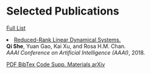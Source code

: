 
<head>

  <meta charset="utf-8">
  <meta name="viewport" content="width=device-width, initial-scale=1">
  <meta http-equiv="X-UA-Compatible" content="IE=edge">
  <meta name="theme" content="hugo-academic">
  <meta name="generator" content="Hugo 0.56.3" />
  <meta name="author" content="Qi She">
  <meta name="description" content="Senior Researcher">


  <link rel="stylesheet" href="/assets/css/highlight.min.css">
  <link rel="stylesheet" href="/assets/css/bootstrap.min.css">
  <link rel="stylesheet" href="/assets/css/font-awesome.min.css">
  <link rel="stylesheet" href="/assets/css/academicons.min.css">
  <link rel="stylesheet" href="//fonts.googleapis.com/css?family=Lato:400,700|Merriweather|Roboto+Mono">
  <link rel="stylesheet" href="/assets/css/hugo-academic.css">


  <link rel="alternate" href="https://sheqi.github.io/index.xml" type="application/rss+xml" title="Welcome to Qi She&#39;s Homepage">
  <link rel="feed" href="https://sheqi.github.io/index.xml" type="application/rss+xml" title="Welcome to Qi She&#39;s Homepage">

  <link rel="icon" type="image/png" href="/assets/img/icon.png">
  <link rel="apple-touch-icon" type="image/png" href="/assets/img/apple-touch-icon.png">

  <link rel="canonical" href="https://sheqi.github.io/publication/aaai18/">

</head>

<div class="row">
  <div class="col-xs-12 col-md-4 section-heading">
    <h1>Selected Publications</h1>
    <p class="view-all">
      <a href="/publication/">
        Full List
        <i class="fa fa-angle-double-right"></i>
      </a>
    </p>
  </div>

<div class="col-xs-12 col-md-12">
<li itemscope itemtype="http://schema.org/CreativeWork">
  <i class="fa-li fa fa-file-text-o pub-icon" aria-hidden="true"></i>
  <span itemprop="name">
    <a href="https://sheqi.github.io/publication/aaai18/" itemprop="url">Reduced-Rank Linear Dynamical Systems.</a>
  </span>
  <div class="pub-authors" itemprop="author">
  <b>Qi She</b>, Yuan Gao, Kai Xu, and Rosa H.M. Chan.
  </div>
  <div class="pub-publication">
    <em>AAAI Conference on Artificial Intelligence (AAAI)</em>, 2018.
  </div>

<p>
<a class="btn btn-primary btn-outline btn-xs" href="https://sheqi.github.io/pdf/AAAI2018.pdf">
  PDF
</a>

<a class="btn btn-primary btn-outline btn-xs" href="https://sheqi.github.io/bibtex/AAAI18.bib.txt">
  BibTex
</a>

<a class="btn btn-primary btn-outline btn-xs" href="https://github.com/sheqi/">
  Code
</a>

<a class="btn btn-primary btn-outline btn-xs" href="https://sheqi.github.io/sm/AAAI2018.pdf">
  Supp. Materials
</a>

<a class="btn btn-primary btn-outline btn-xs" href="https://arxiv.org/abs/1801.08297">
  arXiv
</a>
</p>

</li>
</div>
</div>